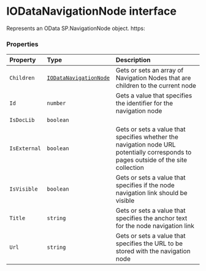 # IODataNavigationNode interface





Represents an OData SP.NavigationNode object. 
https:




### Properties

| Property	   | Type	| Description|
|:-------------|:-------|:-----------|
|`Children`      | [`IODataNavigationNode`](IODataNavigationNode.md) | Gets or sets an array of Navigation Nodes that are children to the current node |
|`Id`      | `number` | Gets a value that specifies the identifier for the navigation node |
|`IsDocLib`      | `boolean` |  |
|`IsExternal`      | `boolean` | Gets or sets a value that specifies whether the navigation node URL potentially  corresponds to pages outside of the site collection |
|`IsVisible`      | `boolean` | Gets or sets a value that specifies if the node navigation link should be visible |
|`Title`      | `string` | Gets or sets a value that specifies the anchor text for the node navigation link |
|`Url`      | `string` | Gets or sets a value that specifies the URL to be stored with the navigation node |




